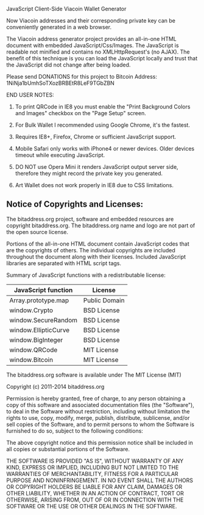JavaScript Client-Side Viacoin Wallet Generator

Now Viacoin addresses and their corresponding private key can be conveniently 
generated in a web browser.

The Viacoin address generator project provides an all-in-one HTML document with embedded
JavaScript/Css/Images. The JavaScript is readable not minified and contains no
XMLHttpRequest's (no AJAX). The benefit of this technique is you can load the 
JavaScript locally and trust that the JavaScript did not change after being 
loaded. 

Please send DONATIONS for this project to Bitcoin Address: 
1NiNja1bUmhSoTXozBRBEtR8LeF9TGbZBN


END USER NOTES: 
1. To print QRCode in IE8 you must enable the "Print Background Colors and 
   Images" checkbox on the "Page Setup" screen.

2. For Bulk Wallet I recommended using Google Chrome, it's the fastest.

3. Requires IE8+, Firefox, Chrome or sufficient JavaScript support.

4. Mobile Safari only works with iPhone4 or newer devices.
   Older devices timeout while executing JavaScript.

5. DO NOT use Opera Mini it renders JavaScript output server side, therefore
   they might record the private key you generated.

6. Art Wallet does not work properly in IE8 due to CSS limitations.


Notice of Copyrights and Licenses:
---------------------------------------
The bitaddress.org project, software and embedded resources are copyright bitaddress.org. 
The bitaddress.org name and logo are not part of the open source license.

Portions of the all-in-one HTML document contain JavaScript codes that are the copyrights 
of others. The individual copyrights are included throughout the document along with their 
licenses. Included JavaScript libraries are separated with HTML script tags.

Summary of JavaScript functions with a redistributable license:

JavaScript function	| License
--------------------|--------------
Array.prototype.map	| Public Domain
window.Crypto			    | BSD License
window.SecureRandom	|	BSD License
window.EllipticCurve|	BSD License
window.BigInteger		 | BSD License
window.QRCode			    | MIT License
window.Bitcoin			   | MIT License

The bitaddress.org software is available under The MIT License (MIT)

Copyright (c) 2011-2014 bitaddress.org

Permission is hereby granted, free of charge, to any person obtaining a copy of this 
software and associated documentation files (the "Software"), to deal in the Software 
without restriction, including without limitation the rights to use, copy, modify, 
merge, publish, distribute, sublicense, and/or sell copies of the Software, and to 
permit persons to whom the Software is furnished to do so, subject to the following 
conditions:

The above copyright notice and this permission notice shall be included in all copies 
or substantial portions of the Software.

THE SOFTWARE IS PROVIDED "AS IS", WITHOUT WARRANTY OF ANY KIND, EXPRESS OR IMPLIED, 
INCLUDING BUT NOT LIMITED TO THE WARRANTIES OF MERCHANTABILITY, FITNESS FOR A 
PARTICULAR PURPOSE AND NONINFRINGEMENT. IN NO EVENT SHALL THE AUTHORS OR COPYRIGHT 
HOLDERS BE LIABLE FOR ANY CLAIM, DAMAGES OR OTHER LIABILITY, WHETHER IN AN ACTION 
OF CONTRACT, TORT OR OTHERWISE, ARISING FROM, OUT OF OR IN CONNECTION WITH THE 
SOFTWARE OR THE USE OR OTHER DEALINGS IN THE SOFTWARE.
